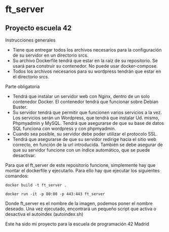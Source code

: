 # ft_server

## Proyecto escuela 42
Instrucciones generales
- Tiene que entregar todos los archivos necesarios para la configuración de su servidor en un directorio srcs. 
- Su archivo Dockerfile tendrá que estar en la raíz de su repositorio. Se usará para construir su contenedor. No puede usar docker-compose.
- Todos los archivos necesarios para su wordpress tendrán que estar en el directorio srcs. 

Parte obligatoria 
- Tendrá que instalar un servidor web con Nginx, dentro de un solo contenedor Docker. El contenedor tendrá que funcionar sobre Debian Buster. 
- Su servidor tendrá que permitir que funcionen varios servicios a la vez. Los servicios serán un Wordpress, que tendrá que instalar Ud. mismo, Phpmyadmin y MySQL. Tendrá que asegurarse de que su base de datos SQL funciona con wordpress y con phpmyadmin.
- Cuando sea posible, su servidor debe poder utilizar el protocolo SSL. 
- Tendrá que asegurarse de que su servidor redirige hacia el sitio web correcto, en función de la url introducida. También se debe asegurar de que su servidor funcione con un índice automático, que se puede desactivar.
  
Para que el ft_server de este repositorio funcione, simplemente hay que montar el dockerfile y ejecutarlo. Para ello hay que ejecutar los siguientes comandos:

  ```docker build -t ft_server .```

  ```docker run -it -p 80:80 -p 443:443 ft_server```

Donde ft_server es el nombre de la imagen, podemos poner el nombre deseado. Una vez ejecutado, encontrará un pequeño script que activa o desactiva el autoindex (autoindex.sh)

Este ha sido mi proyecto para la escuela de programación 42 Madrid
